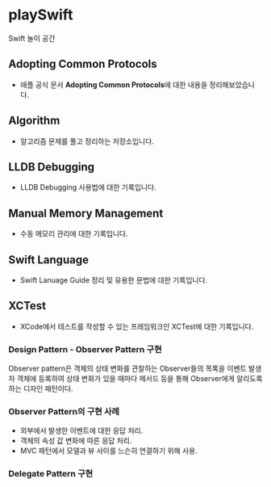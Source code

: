 # playSwift

Swift 놀이 공간

## Adopting Common Protocols

- 애플 공식 문서 **Adopting Common Protocols**에 대한 내용을 정리해보았습니다.

## Algorithm

- 알고리즘 문제를 풀고 정리하는 저장소입니다.

## LLDB Debugging

- LLDB Debugging 사용법에 대한 기록입니다.

## Manual Memory Management

- 수동 메모리 관리에 대한 기록입니다.

## Swift Language

- Swift Lanuage Guide 정리 및 유용한 문법에 대한 기록입니다.

## XCTest

- XCode에서 테스트를 작성할 수 있는 프레임워크인 XCTest에 대한 기록입니다.

### Design Pattern - Observer Pattern 구현

Observer pattern은 객체의 상태 변화를 관찰하는 Observer들의 목록을 이벤트 발생자 객체에 등록하여 상태 변화가 있을 때마다 메서드 등을 통해 Observer에게 알리도록 하는 디자인 패턴이다.

### Observer Pattern의 구현 사례

- 외부에서 발생한 이벤트에 대한 응답 처리.
- 객체의 속성 값 변화에 따른 응답 처리.
- MVC 패턴에서 모델과 뷰 사이를 느슨히 연결하기 위해 사용.

### Delegate Pattern 구현

